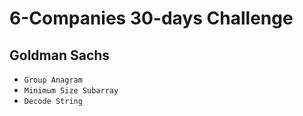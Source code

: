 # 6-Companies 30-days Challenge

## Goldman Sachs
* `Group Anagram`
* `Minimum Size Subarray`
* `Decode String`
